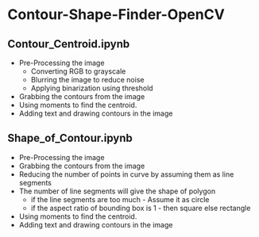 # Contour-Shape-Finder-OpenCV

## Contour_Centroid.ipynb
* Pre-Processing the image
  - Converting RGB to grayscale
  - Blurring the image to reduce noise
  - Applying binarization using threshold
* Grabbing the contours from the image 
* Using moments to find the centroid.
* Adding text and drawing contours in the image


## Shape_of_Contour.ipynb
* Pre-Processing the image
* Grabbing the contours from the image 
* Reducing the number of points in curve by assuming them as line segments
* The number of line segments will give the shape of polygon
  - if the line segments are too much - Assume it as circle
  - if the aspect ratio of bounding box is 1 - then square else rectangle
* Using moments to find the centroid.
* Adding text and drawing contours in the image
